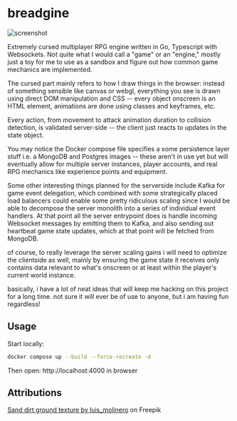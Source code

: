 # breadgine

![screenshot](https://github.com/user-attachments/assets/4748bbcb-c7d3-4f0d-b616-c57a02cb8bba)

Extremely cursed multiplayer RPG engine written in Go, Typescript with Websockets. Not quite what I would call a "game" or an "engine," mostly just a toy for me to use as a sandbox and figure out how common game mechanics are implemented.

The cursed part mainly refers to how I draw things in the browser: instead of something sensible like canvas or webgl, everything you see is drawn using direct DOM manipulation and CSS -- every object onscreen is an HTML element, animations are done using classes and keyframes, etc.

Every action, from movement to attack animation duration to collision detection, is validated server-side -- the client just reacts to updates in the state object.

You may notice the Docker compose file specifies a some persistence layer stuff i.e. a MongoDB and Postgres images -- these aren't in use yet but will eventually allow for multiple server instances, player accounts, and real RPG mechanics like experience points and equipment.

Some other interesting things planned for the serverside include Kafka for game event delegation, which combined with some strategically placed load balancers could enable some pretty ridiculous scaling since I would be able to decompose the server monolith into a series of individual event handlers. At that point all the server entrypoint does is handle incoming Websocket messages by emitting them to Kafka, and also sending out heartbeat game state updates, which at that point will be fetched from MongoDB. 

of course, to really leverage the server scaling gains i will need to optimize the clientside as well, mainly by ensuring the game state it receives only contains data relevant to what's onscreen or at least within the player's current world instance.

basically, i have a lot of neat ideas that will keep me hacking on this project for a long time. not sure it will ever be of use to anyone, but i am having fun regardless!


## Usage
Start locally:

```bash
docker compose up --build --force-recreate -d
```

Then open: http://localhost:4000 in browser

## Attributions
<a href="https://www.freepik.com/free-photo/sand-ground-textured_1198415.htm#query=dirt%20texture%20seamless&position=0&from_view=keyword&track=ais_hybrid&uuid=7c26f5db-7716-482c-9bd3-333e77ab092a">Sand dirt ground texture by luis_molinero</a> on Freepik
